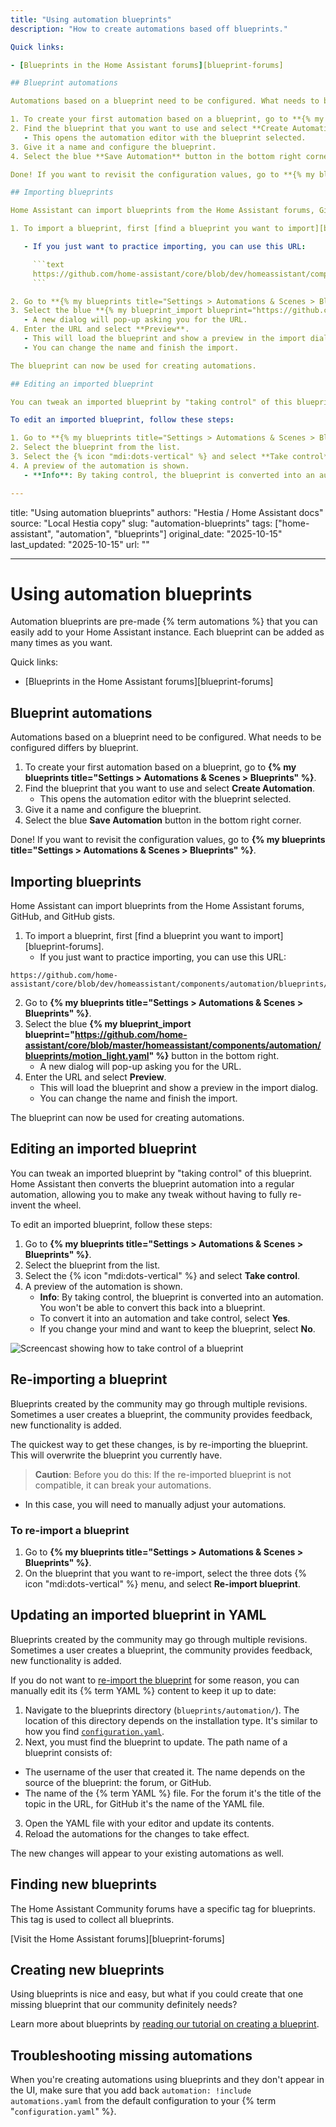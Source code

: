 ```yaml
---
title: "Using automation blueprints"
description: "How to create automations based off blueprints."

Quick links:

- [Blueprints in the Home Assistant forums][blueprint-forums]

## Blueprint automations

Automations based on a blueprint need to be configured. What needs to be configured differs by blueprint.

1. To create your first automation based on a blueprint, go to **{% my blueprints title="Settings > Automations & Scenes > Blueprints" %}**.
2. Find the blueprint that you want to use and select **Create Automation**.
   - This opens the automation editor with the blueprint selected.
3. Give it a name and configure the blueprint.
4. Select the blue **Save Automation** button in the bottom right corner.

Done! If you want to revisit the configuration values, go to **{% my blueprints title="Settings > Automations & Scenes > Blueprints" %}**.

## Importing blueprints

Home Assistant can import blueprints from the Home Assistant forums, GitHub, and GitHub gists.

1. To import a blueprint, first [find a blueprint you want to import][blueprint-forums].

   - If you just want to practice importing, you can use this URL:

     ```text
     https://github.com/home-assistant/core/blob/dev/homeassistant/components/automation/blueprints/motion_light.yaml
     ```

2. Go to **{% my blueprints title="Settings > Automations & Scenes > Blueprints" %}**.
3. Select the blue **{% my blueprint_import blueprint="https://github.com/home-assistant/core/blob/master/homeassistant/components/automation/blueprints/motion_light.yaml" %}** button in the bottom right.
   - A new dialog will pop-up asking you for the URL.
4. Enter the URL and select **Preview**.
   - This will load the blueprint and show a preview in the import dialog.
   - You can change the name and finish the import.

The blueprint can now be used for creating automations.

## Editing an imported blueprint

You can tweak an imported blueprint by "taking control" of this blueprint. Home Assistant then converts the blueprint automation into a regular automation, allowing you to make any tweak without having to fully re-invent the wheel.

To edit an imported blueprint, follow these steps:

1. Go to **{% my blueprints title="Settings > Automations & Scenes > Blueprints" %}**.
2. Select the blueprint from the list.
3. Select the {% icon "mdi:dots-vertical" %} and select **Take control**.
4. A preview of the automation is shown.
   - **Info**: By taking control, the blueprint is converted into an automation. You won't be able to convert this back into a blueprint.

---
```


title: "Using automation blueprints"
authors: "Hestia / Home Assistant docs"
source: "Local Hestia copy"
slug: "automation-blueprints"
tags: ["home-assistant", "automation", "blueprints"]
original_date: "2025-10-15"
last_updated: "2025-10-15"
url: ""

---

# Using automation blueprints

Automation blueprints are pre-made {% term automations %} that you can easily add to your Home Assistant instance. Each blueprint can be added as many times as you want.

Quick links:

- [Blueprints in the Home Assistant forums][blueprint-forums]

## Blueprint automations

Automations based on a blueprint need to be configured. What needs to be configured differs by blueprint.

1. To create your first automation based on a blueprint, go to **{% my blueprints title="Settings > Automations & Scenes > Blueprints" %}**.
2. Find the blueprint that you want to use and select **Create Automation**.
   - This opens the automation editor with the blueprint selected.
3. Give it a name and configure the blueprint.
4. Select the blue **Save Automation** button in the bottom right corner.

Done! If you want to revisit the configuration values, go to **{% my blueprints title="Settings > Automations & Scenes > Blueprints" %}**.

## Importing blueprints

Home Assistant can import blueprints from the Home Assistant forums, GitHub, and GitHub gists.

1. To import a blueprint, first [find a blueprint you want to import][blueprint-forums].
   - If you just want to practice importing, you can use this URL:

```
https://github.com/home-assistant/core/blob/dev/homeassistant/components/automation/blueprints/motion_light.yaml
```

2. Go to **{% my blueprints title="Settings > Automations & Scenes > Blueprints" %}**.
3. Select the blue **{% my blueprint_import blueprint="https://github.com/home-assistant/core/blob/master/homeassistant/components/automation/blueprints/motion_light.yaml" %}** button in the bottom right.
   - A new dialog will pop-up asking you for the URL.
4. Enter the URL and select **Preview**.
   - This will load the blueprint and show a preview in the import dialog.
   - You can change the name and finish the import.

The blueprint can now be used for creating automations.

## Editing an imported blueprint

You can tweak an imported blueprint by "taking control" of this blueprint. Home Assistant then converts the blueprint automation into a regular automation, allowing you to make any tweak without having to fully re-invent the wheel.

To edit an imported blueprint, follow these steps:

1. Go to **{% my blueprints title="Settings > Automations & Scenes > Blueprints" %}**.
2. Select the blueprint from the list.
3. Select the {% icon "mdi:dots-vertical" %} and select **Take control**.
4. A preview of the automation is shown.
   - **Info**: By taking control, the blueprint is converted into an automation. You won't be able to convert this back into a blueprint.
   - To convert it into an automation and take control, select **Yes**.
   - If you change your mind and want to keep the blueprint, select **No**.

![Screencast showing how to take control of a blueprint](/images/blueprints/blueprint_take_control.webp)

## Re-importing a blueprint

Blueprints created by the community may go through multiple revisions. Sometimes a user creates a blueprint,
the community provides feedback, new functionality is added.

The quickest way to get these changes, is by re-importing the blueprint. This will overwrite the blueprint you currently have.

> **Caution**: Before you do this: If the re-imported blueprint is not compatible, it can break your automations.

- In this case, you will need to manually adjust your automations.

### To re-import a blueprint

1. Go to **{% my blueprints title="Settings > Automations & Scenes > Blueprints" %}**.
2. On the blueprint that you want to re-import, select the three dots {% icon "mdi:dots-vertical" %} menu, and select **Re-import blueprint**.

## Updating an imported blueprint in YAML

Blueprints created by the community may go through multiple revisions. Sometimes a user creates a blueprint,
the community provides feedback, new functionality is added.

If you do not want to [re-import the blueprint](/docs/automation/using_blueprints/#re-importing-a-blueprint) for some reason, you can manually edit
its {% term YAML %} content to keep it up to date:

1. Navigate to the blueprints directory (`blueprints/automation/`).
   The location of this directory depends on the installation type. It's
   similar to how you find [`configuration.yaml`](/docs/configuration/#editing-configurationyaml).
2. Next, you must find the blueprint to update. The path name of a blueprint consists of:

- The username of the user that created it. The name depends on the source of the blueprint:
  the forum, or GitHub.
- The name of the {% term YAML %} file. For the forum it's the title of the topic in the URL, for GitHub
  it's the name of the YAML file.

3. Open the YAML file with your editor and update its contents.
4. Reload the automations for the changes to take effect.

The new changes will appear to your existing automations as well.

## Finding new blueprints

The Home Assistant Community forums have a specific tag for blueprints. This tag is used to collect all blueprints.

[Visit the Home Assistant forums][blueprint-forums]

## Creating new blueprints

Using blueprints is nice and easy, but what if you could create that one missing
blueprint that our community definitely needs?

Learn more about blueprints by [reading our tutorial on creating a blueprint](/docs/blueprint/tutorial/).

## Troubleshooting missing automations

When you're creating automations using blueprints and they don't appear in the UI, make sure that you add back `automation: !include automations.yaml` from the default configuration to your {% term "`configuration.yaml`" %}.
